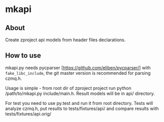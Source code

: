 # mkapi

## About

Create zproject api models from header files declarations.

## How to use

mkapi.py needs pycparser [https://github.com/eliben/pycparser/] with `fake_libc_include`, the git master version is recommended for parsing czmq.h.

Usage is simple - from root dir of zproject project run python /path/to/mkapi.py include/main.h. Result models will be in api/ directory.

For test you need to use py.test and run it from root directory. Tests will analyze czmq.h, put results to tests/fixtures/api/ and compare results with tests/fixtures/api.orig/
